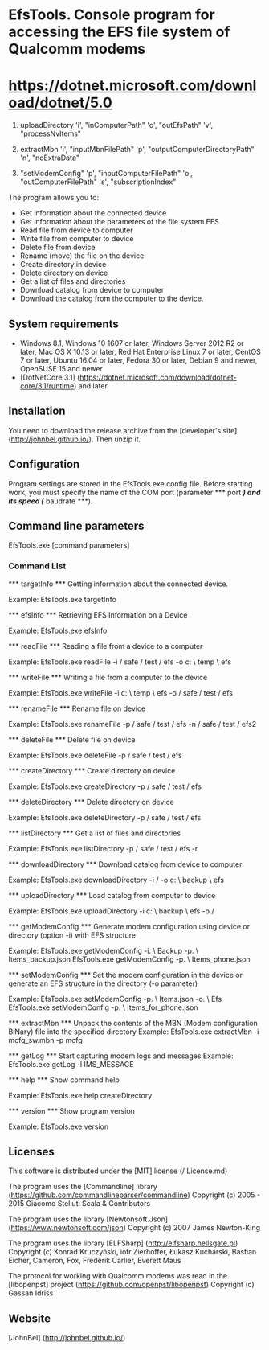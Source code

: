 # EfsTools. Console program for accessing the EFS file system of Qualcomm modems
# https://dotnet.microsoft.com/download/dotnet/5.0

1. uploadDirectory
'i', "inComputerPath"
'o', "outEfsPath"
'v', "processNvItems"

2. extractMbn
'i', "inputMbnFilePath"
'p', "outputComputerDirectoryPath"
'n', "noExtraData"

3. "setModemConfig"
'p', "inputComputerFilePath"
'o', "outComputerFilePath"
's', "subscriptionIndex"

The program allows you to:
- Get information about the connected device
- Get information about the parameters of the file system EFS
- Read file from device to computer
- Write file from computer to device
- Delete file from device
- Rename (move) the file on the device
- Create directory in device
- Delete directory on device
- Get a list of files and directories
- Download catalog from device to computer
- Download the catalog from the computer to the device.

## System requirements

- Windows 8.1, Windows 10 1607 or later, Windows Server 2012 R2 or later, Mac OS X 10.13 or later, Red Hat Enterprise Linux 7 or later, CentOS 7 or later, Ubuntu 16.04 or later, Fedora 30 or later, Debian 9 and newer, OpenSUSE 15 and newer
- [DotNetCore 3.1] (https://dotnet.microsoft.com/download/dotnet-core/3.1/runtime) and later.

## Installation
You need to download the release archive from the [developer's site] (http://johnbel.github.io/). Then unzip it.

## Configuration
Program settings are stored in the EfsTools.exe.config file. Before starting work, you must specify the name of the COM port (parameter *** port ***) and its speed (*** baudrate ***).

## Command line parameters

EfsTools.exe <command> [command parameters]

### Command List
  
*** targetInfo ***
Getting information about the connected device.

Example: EfsTools.exe targetInfo

*** efsInfo ***
Retrieving EFS Information on a Device

Example: EfsTools.exe efsInfo

*** readFile ***
Reading a file from a device to a computer

Example: EfsTools.exe readFile -i / safe / test / efs -o c: \ temp \ efs

*** writeFile ***
Writing a file from a computer to the device

Example: EfsTools.exe writeFile -i c: \ temp \ efs -o / safe / test / efs

*** renameFile ***
Rename file on device

Example: EfsTools.exe renameFile -p / safe / test / efs -n / safe / test / efs2


*** deleteFile ***
Delete file on device

Example: EfsTools.exe deleteFile -p / safe / test / efs

*** createDirectory ***
Create directory on device

Example: EfsTools.exe createDirectory -p / safe / test / efs


*** deleteDirectory ***
Delete directory on device

Example: EfsTools.exe deleteDirectory -p / safe / test / efs


*** listDirectory ***
Get a list of files and directories

Example: EfsTools.exe listDirectory -p / safe / test / efs -r

*** downloadDirectory ***
Download catalog from device to computer

Example: EfsTools.exe downloadDirectory -i / -o c: \ backup \ efs


*** uploadDirectory ***
Load catalog from computer to device

Example: EfsTools.exe uploadDirectory -i c: \ backup \ efs -o /


*** getModemConfig ***
Generate modem configuration using device or directory (option -i) with EFS structure

Example: EfsTools.exe getModemConfig -i. \ Backup -p. \ Items_backup.json
EfsTools.exe getModemConfig -p. \ Items_phone.json


*** setModemConfig ***
Set the modem configuration in the device or generate an EFS structure in the directory (-o parameter)

Example: EfsTools.exe setModemConfig -p. \ Items.json -o. \ Efs
EfsTools.exe setModemConfig -p. \ Items_for_phone.json


*** extractMbn ***
Unpack the contents of the MBN (Modem configuration BiNary) file into the specified directory
Example: EfsTools.exe extractMbn -i mcfg_sw.mbn -p mcfg

*** getLog ***
Start capturing modem logs and messages
Example: EfsTools.exe getLog -l IMS_MESSAGE
  
  
*** help ***
Show command help

Example: EfsTools.exe help createDirectory

*** version ***
Show program version

Example: EfsTools.exe version

## Licenses
This software is distributed under the [MIT] license (/ License.md)

The program uses the [Commandline] library (https://github.com/commandlineparser/commandline) Copyright (c) 2005 - 2015 Giacomo Stelluti Scala & Contributors

The program uses the library [Newtonsoft.Json] (https://www.newtonsoft.com/json) Copyright (c) 2007 James Newton-King

The program uses the library [ELFSharp] (http://elfsharp.hellsgate.pl) Copyright (c) Konrad Kruczyński, iotr Zierhoffer, Łukasz Kucharski, Bastian Eicher, Cameron, Fox, Frederik Carlier, Everett Maus

The protocol for working with Qualcomm modems was read in the [libopenpst] project (https://github.com/openpst/libopenpst) Copyright (c) Gassan Idriss

## Website
[JohnBel] (http://johnbel.github.io/)
